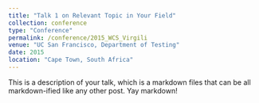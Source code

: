 ```yaml
---
title: "Talk 1 on Relevant Topic in Your Field"
collection: conference
type: "Conference"
permalink: /conference/2015_WCS_Virgili
venue: "UC San Francisco, Department of Testing"
date: 2015
location: "Cape Town, South Africa"
---
```


This is a description of your talk, which is a markdown files that can be all markdown-ified like any other post. Yay markdown!

